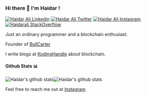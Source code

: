 ### Hi there 👋 I'm Haidar !

    
[![Haidar Ali Linkedin](https://img.shields.io/badge/LinkedIn-0077B5?style=for-the-badge&logo=linkedin&logoColor=white)](https://www.linkedin.com/in/haidaralimasu/)
[![Haidar Ali Twitter](https://img.shields.io/badge/Twitter-1DA1F2?style=for-the-badge&logo=twitter&logoColor=white)](https://twitter.com/haidarali_masu)
[![Haidar Ali Instagram](https://img.shields.io/badge/Instagram-6441A4?style=for-the-badge&logo=instagram&logoColor=white)](https://instagram.com/haidarali_masu)
[![Haidarali StackOverflow](https://img.shields.io/badge/StackOverflow-F48024?style=for-the-badge&logo=stackoverflow&logoColor=white)](https://stackoverflow.com/users/14995461/haidarali-masu)

Just an ordinary programmer and a blockchain enthusiast.

Founder of [BullCarter](https://www.bullcarter.in)

I write blogs at [KodingHandle](https://blog.kodinghandle.com) about blockchain.

#### Github Stats 📊

![Haidar's github stats](https://github-readme-stats.vercel.app/api?username=Haidar1528&show_icons=true&layout=compact&hide_border=true&hide_border=true)![Haidar's github stats](https://github-readme-stats.vercel.app/api/top-langs/?username=Haidar1528&hide_border=true&layout=compact)




Feel free to reach me out at [Instagram](https://www.instagram.com/haidarali_masu).
